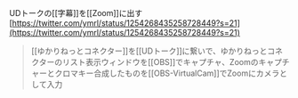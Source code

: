 
UDトークの[[字幕]]を[[Zoom]]に出す
[https://twitter.com/ymrl/status/1254268435258728449?s=21](https://twitter.com/ymrl/status/1254268435258728449?s=21)
> [[ゆかりねっとコネクター]]を[[UDトーク]]に繋いで、ゆかりねっとコネクターのリスト表示ウィンドウを[[OBS]]でキャプチャ、Zoomのキャプチャーとクロマキー合成したものを[[OBS-VirtualCam]]でZoomにカメラとして入力
